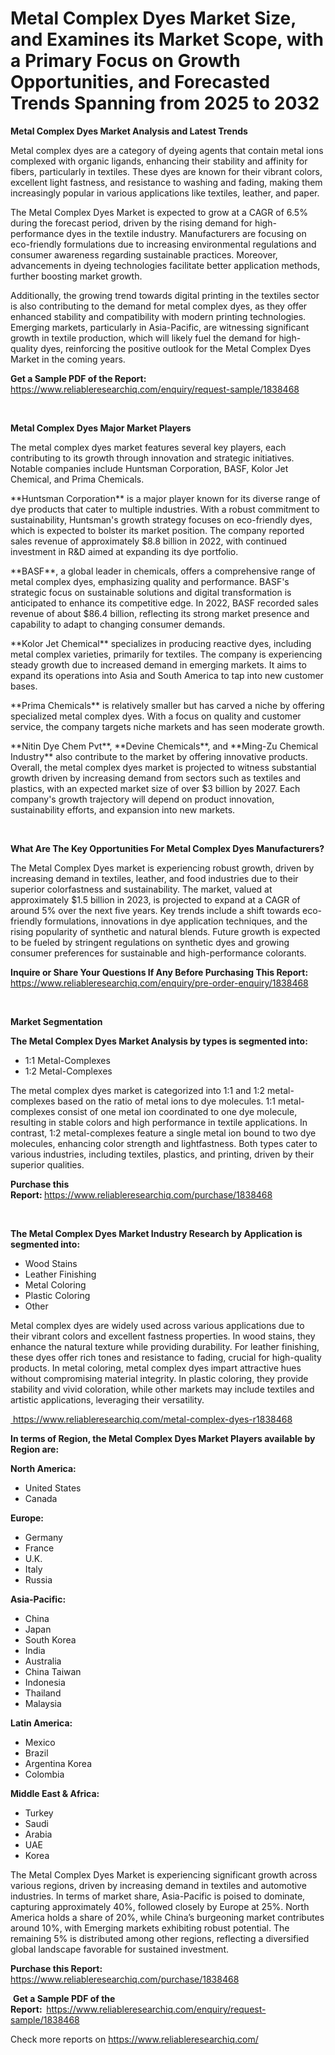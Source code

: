 <p><h1>Metal Complex Dyes Market Size, and Examines its Market Scope, with a Primary Focus on Growth Opportunities, and Forecasted Trends Spanning from 2025 to 2032</h1></p><p><strong>Metal Complex Dyes Market Analysis and Latest Trends</strong></p>
<p><p>Metal complex dyes are a category of dyeing agents that contain metal ions complexed with organic ligands, enhancing their stability and affinity for fibers, particularly in textiles. These dyes are known for their vibrant colors, excellent light fastness, and resistance to washing and fading, making them increasingly popular in various applications like textiles, leather, and paper.</p><p>The Metal Complex Dyes Market is expected to grow at a CAGR of 6.5% during the forecast period, driven by the rising demand for high-performance dyes in the textile industry. Manufacturers are focusing on eco-friendly formulations due to increasing environmental regulations and consumer awareness regarding sustainable practices. Moreover, advancements in dyeing technologies facilitate better application methods, further boosting market growth.</p><p>Additionally, the growing trend towards digital printing in the textiles sector is also contributing to the demand for metal complex dyes, as they offer enhanced stability and compatibility with modern printing technologies. Emerging markets, particularly in Asia-Pacific, are witnessing significant growth in textile production, which will likely fuel the demand for high-quality dyes, reinforcing the positive outlook for the Metal Complex Dyes Market in the coming years.</p></p>
<p><strong>Get a Sample PDF of the Report:&nbsp;</strong> <a href="https://www.reliableresearchiq.com/enquiry/request-sample/1838468?utm_campaign=2285&utm_medium=2&utm_source=Github&utm_content=ia&utm_term=02042025&utm_id=metal-complex-dyes">https://www.reliableresearchiq.com/enquiry/request-sample/1838468</a></p>
<p>&nbsp;</p>
<p><strong>Metal Complex Dyes Major Market Players</strong></p>
<p><p>The metal complex dyes market features several key players, each contributing to its growth through innovation and strategic initiatives. Notable companies include Huntsman Corporation, BASF, Kolor Jet Chemical, and Prima Chemicals.</p><p>**Huntsman Corporation** is a major player known for its diverse range of dye products that cater to multiple industries. With a robust commitment to sustainability, Huntsman's growth strategy focuses on eco-friendly dyes, which is expected to bolster its market position. The company reported sales revenue of approximately $8.8 billion in 2022, with continued investment in R&D aimed at expanding its dye portfolio.</p><p>**BASF**, a global leader in chemicals, offers a comprehensive range of metal complex dyes, emphasizing quality and performance. BASF's strategic focus on sustainable solutions and digital transformation is anticipated to enhance its competitive edge. In 2022, BASF recorded sales revenue of about $86.4 billion, reflecting its strong market presence and capability to adapt to changing consumer demands.</p><p>**Kolor Jet Chemical** specializes in producing reactive dyes, including metal complex varieties, primarily for textiles. The company is experiencing steady growth due to increased demand in emerging markets. It aims to expand its operations into Asia and South America to tap into new customer bases.</p><p>**Prima Chemicals** is relatively smaller but has carved a niche by offering specialized metal complex dyes. With a focus on quality and customer service, the company targets niche markets and has seen moderate growth.</p><p>**Nitin Dye Chem Pvt**, **Devine Chemicals**, and **Ming-Zu Chemical Industry** also contribute to the market by offering innovative products. Overall, the metal complex dyes market is projected to witness substantial growth driven by increasing demand from sectors such as textiles and plastics, with an expected market size of over $3 billion by 2027. Each company's growth trajectory will depend on product innovation, sustainability efforts, and expansion into new markets.</p></p>
<p>&nbsp;</p>
<p><strong>What Are The Key Opportunities For Metal Complex Dyes Manufacturers?</strong></p>
<p><p>The Metal Complex Dyes market is experiencing robust growth, driven by increasing demand in textiles, leather, and food industries due to their superior colorfastness and sustainability. The market, valued at approximately $1.5 billion in 2023, is projected to expand at a CAGR of around 5% over the next five years. Key trends include a shift towards eco-friendly formulations, innovations in dye application techniques, and the rising popularity of synthetic and natural blends. Future growth is expected to be fueled by stringent regulations on synthetic dyes and growing consumer preferences for sustainable and high-performance colorants.</p></p>
<p><strong>Inquire or Share Your Questions If Any Before Purchasing This Report:</strong> <a href="https://www.reliableresearchiq.com/enquiry/pre-order-enquiry/1838468?utm_campaign=2285&utm_medium=2&utm_source=Github&utm_content=ia&utm_term=02042025&utm_id=metal-complex-dyes">https://www.reliableresearchiq.com/enquiry/pre-order-enquiry/1838468</a></p>
<p>&nbsp;</p>
<p><strong>Market Segmentation</strong></p>
<p><strong>The Metal Complex Dyes Market Analysis by types is segmented into:</strong></p>
<p><ul><li>1:1 Metal-Complexes</li><li>1:2 Metal-Complexes</li></ul></p>
<p><p>The metal complex dyes market is categorized into 1:1 and 1:2 metal-complexes based on the ratio of metal ions to dye molecules. 1:1 metal-complexes consist of one metal ion coordinated to one dye molecule, resulting in stable colors and high performance in textile applications. In contrast, 1:2 metal-complexes feature a single metal ion bound to two dye molecules, enhancing color strength and lightfastness. Both types cater to various industries, including textiles, plastics, and printing, driven by their superior qualities.</p></p>
<p><strong>Purchase this Report:&nbsp;</strong><a href="https://www.reliableresearchiq.com/purchase/1838468?utm_campaign=2285&utm_medium=2&utm_source=Github&utm_content=ia&utm_term=02042025&utm_id=metal-complex-dyes">https://www.reliableresearchiq.com/purchase/1838468</a></p>
<p>&nbsp;</p>
<p><strong>The Metal Complex Dyes Market Industry Research by Application is segmented into:</strong></p>
<p><ul><li>Wood Stains</li><li>Leather Finishing</li><li>Metal Coloring</li><li>Plastic Coloring</li><li>Other</li></ul></p>
<p><p>Metal complex dyes are widely used across various applications due to their vibrant colors and excellent fastness properties. In wood stains, they enhance the natural texture while providing durability. For leather finishing, these dyes offer rich tones and resistance to fading, crucial for high-quality products. In metal coloring, metal complex dyes impart attractive hues without compromising material integrity. In plastic coloring, they provide stability and vivid coloration, while other markets may include textiles and artistic applications, leveraging their versatility.</p></p>
<p><a href="https://www.reliableresearchiq.com/metal-complex-dyes-r1838468?utm_campaign=2285&utm_medium=2&utm_source=Github&utm_content=ia&utm_term=02042025&utm_id=metal-complex-dyes">&nbsp;https://www.reliableresearchiq.com/metal-complex-dyes-r1838468</a></p>
<p><strong>In terms of Region, the Metal Complex Dyes Market Players available by Region are:</strong></p>
<p>
    <p> <strong> North America: </strong>
        <ul>
            <li>United States</li>
            <li>Canada</li>
        </ul>
        </p> 
    <p> <strong> Europe: </strong>
        <ul>
            <li>Germany</li>
            <li>France</li>
            <li>U.K.</li>
            <li>Italy</li>
            <li>Russia</li>
        </ul>
        </p> 
    <p> <strong> Asia-Pacific: </strong>
        <ul>
            <li>China</li>
            <li>Japan</li>
            <li>South Korea</li>
            <li>India</li>
            <li>Australia</li>
            <li>China Taiwan</li>
            <li>Indonesia</li>
            <li>Thailand</li>
            <li>Malaysia</li>
        </ul>
        </p> 
    <p> <strong> Latin America: </strong>
        <ul>
            <li>Mexico</li>
            <li>Brazil</li>
            <li>Argentina Korea</li>
            <li>Colombia</li>
        </ul>
        </p> 
    <p> <strong> Middle East & Africa: </strong>
        <ul>
            <li>Turkey</li>
            <li>Saudi</li>
            <li>Arabia</li>
            <li>UAE</li>
            <li>Korea</li>
        </ul>
    </p>
    </p>
<p><p>The Metal Complex Dyes Market is experiencing significant growth across various regions, driven by increasing demand in textiles and automotive industries. In terms of market share, Asia-Pacific is poised to dominate, capturing approximately 40%, followed closely by Europe at 25%. North America holds a share of 20%, while China’s burgeoning market contributes around 10%, with Emerging markets exhibiting robust potential. The remaining 5% is distributed among other regions, reflecting a diversified global landscape favorable for sustained investment.</p></p>
<p><strong>Purchase this Report: </strong><a href="https://www.reliableresearchiq.com/purchase/1838468?utm_campaign=2285&utm_medium=2&utm_source=Github&utm_content=ia&utm_term=02042025&utm_id=metal-complex-dyes">https://www.reliableresearchiq.com/purchase/1838468</a></p>
<p>&nbsp;<strong>Get a Sample PDF of the Report:&nbsp;&nbsp;</strong><a href="https://www.reliableresearchiq.com/enquiry/request-sample/1838468?utm_campaign=2285&utm_medium=2&utm_source=Github&utm_content=ia&utm_term=02042025&utm_id=metal-complex-dyes">https://www.reliableresearchiq.com/enquiry/request-sample/1838468</a></p>
<p><strong></strong></p>
<p>Check more reports on <a href="https://www.reliableresearchiq.com/?utm_campaign=2285&utm_medium=2&utm_source=Github&utm_content=ia&utm_term=02042025&utm_id=metal-complex-dyes">https://www.reliableresearchiq.com/</a></p>